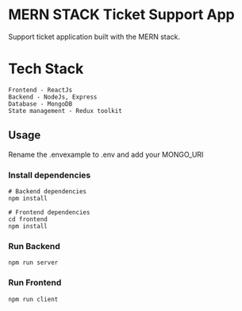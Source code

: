 # MERN STACK Ticket Support App
Support ticket application built with the MERN stack. 
# Tech Stack

```
Frontend - ReactJs
Backend - NodeJs, Express
Database - MongoDB
State management - Redux toolkit

```

## Usage

Rename the .envexample to .env and add your MONGO_URI

### Install dependencies

```
# Backend dependencies
npm install

# Frontend dependencies
cd frontend
npm install
```

### Run Backend

```
npm run server
```

### Run Frontend

```
npm run client
```
